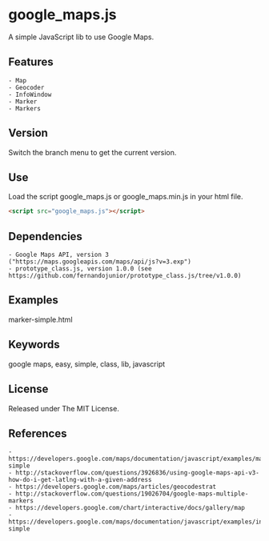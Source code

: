 # google_maps.js

A simple JavaScript lib to use Google Maps.

## Features

    - Map
    - Geocoder
    - InfoWindow
    - Marker
    - Markers

## Version

Switch the branch menu to get the current version.

## Use

Load the script google_maps.js or google_maps.min.js in your html file.

```html
<script src="google_maps.js"></script>
```

Dependencies
-----------

    - Google Maps API, version 3 ("https://maps.googleapis.com/maps/api/js?v=3.exp")
    - prototype_class.js, version 1.0.0 (see https://github.com/fernandojunior/prototype_class.js/tree/v1.0.0)

## Examples

marker-simple.html

## Keywords

google maps, easy, simple, class, lib, javascript

## License

Released under The MIT License.

## References

    - https://developers.google.com/maps/documentation/javascript/examples/marker-simple
    - http://stackoverflow.com/questions/3926836/using-google-maps-api-v3-how-do-i-get-latlng-with-a-given-address
    - https://developers.google.com/maps/articles/geocodestrat
    - http://stackoverflow.com/questions/19026704/google-maps-multiple-markers
    - https://developers.google.com/chart/interactive/docs/gallery/map
    - https://developers.google.com/maps/documentation/javascript/examples/infowindow-simple
